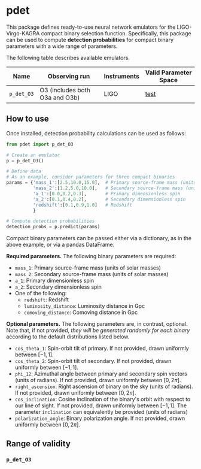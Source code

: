 # pdet

This package defines ready-to-use neural network emulators for the LIGO-Virgo-KAGRA compact binary selection function.
Specifically, this package can be used to compute **detection probabilities** for compact binary parameters with a wide range of parameters.

The following table describes available emulators.

| Name | Observing run | Instruments | Valid Parameter Space |
| ---- | ------------- | ----------- | --------------------- |
| `p_det_O3` | O3 (includes both O3a and O3b) | LIGO | [test](#p_det_O3)

## How to use

Once installed, detection probability calculations can be used as follows:

```python
from pdet import p_det_O3

# Create an emulator
p = p_det_O3()

# Define data
# As an example, consider parameters for three compact binaries
params = {'mass_1':[2.5,10.0,15.0],  # Primary source-frame mass (units Msun)
          'mass_2':[1.2,5.0,10.0],   # Secondary source-frame mass (units Msun)
          'a_1':[0.0,0.2,0.3],       # Primary dimensionless spin
          'a_2':[0.1,0.4,0.2],       # Secondary dimensionless spin
          'redshift':[0.1,0.9,1.0]   # Redshift
          }

# Compute detection probabilities
detection_probs = p.predict(params)
```

Compact binary parameters can be passed either via a dictionary, as in the above example, or via a pandas DataFrame.

**Required parameters.** The following binary parameters are required:

   * `mass_1`: Primary source-frame mass (units of solar masses)
   * `mass_2`: Secondary source-frame mass (units of solar masses)
   * `a_1`: Primary dimensionless spin
   * `a_2`: Secondary dimensionless spin
   * One of the following:
      * `redshift`: Redshift
      * `luminosity_distance`: Luminosity distance in Gpc
      * `comoving_distance`: Comoving distance in Gpc

**Optional parameters.**
The following parameters are, in contrast, optional.
Note that, if not provided, *they will be generated randomly for each binary* according to the default distributions listed below.

   * `cos_theta_1`: Spin-orbit tilt of primary. If not provided, drawn uniformly between $`[-1,1]`$.
   * `cos_theta_2`: Spin-orbit tilt of secondary. If not provided, drawn uniformly between $`[-1,1]`$.
   * `phi_12`: Azimuthal angle between primary and secondary spin vectors (units of radians). If not provided, drawn uniformly between $`[0,2\pi]`$.
   * `right_ascension`: Right ascension of binary on the sky (units of radians). If not provided, drawn uniformly between $`[0,2\pi]`$.
   * `cos_inclination`: Cosine inclination of the binary's orbit with respect to our line of sight. If not provided, drawn uniformly between $`[-1,1]`$. The parameter `inclination` can equivalently be provided (units of radians)
   * `polarization_angle`: Binary polarization angle. If not provided, drawn uniformly between $`[0,2\pi]`$.

## Range of validity

### `p_det_O3`
